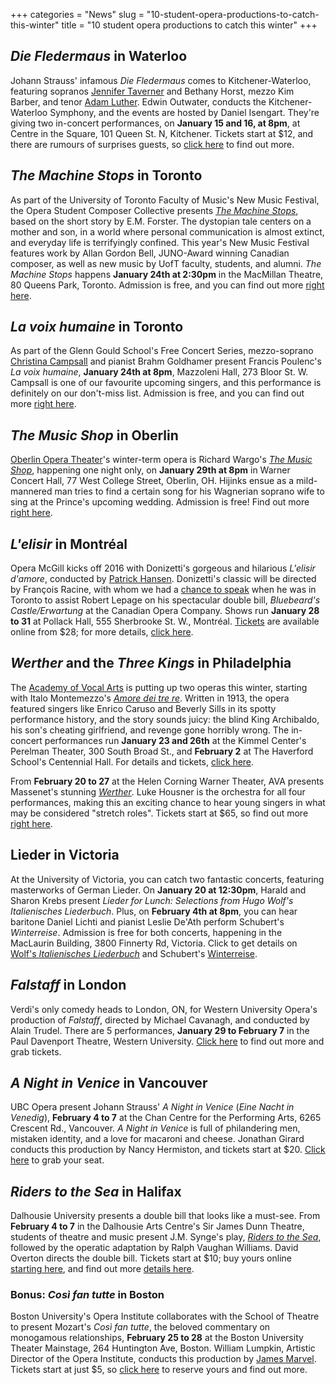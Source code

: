 +++
categories = "News"
slug = "10-student-opera-productions-to-catch-this-winter"
title = "10 student opera productions to catch this winter"
+++

## *Die Fledermaus* in Waterloo

Johann Strauss' infamous *Die Fledermaus* comes to Kitchener-Waterloo, featuring sopranos [Jennifer Taverner](/scene/people/jennifer-taverner/) and Bethany Horst, mezzo Kim Barber, and tenor [Adam Luther](/scene/people/adam-luther/). Edwin Outwater, conducts the Kitchener-Waterloo Symphony, and the events are hosted by Daniel Isengart. They're giving two in-concert performances, on **January 15 and 16, at 8pm**, at Centre in the Square, 101 Queen St. N, Kitchener. Tickets start at $12, and there are rumours of surprises guests, so [click here](https://tickets.kwsymphony.ca/single/EventDetail.aspx?p=1827) to find out more.

## *The Machine Stops* in Toronto

As part of the University of Toronto Faculty of Music's New Music Festival, the Opera Student Composer Collective presents [*The Machine Stops*](https://music.utoronto.ca/concerts-events.php?eid=583), based on the short story by E.M. Forster. The dystopian tale centers on a mother and son, in a world where personal communication is almost extinct, and everyday life is terrifyingly confined. This year's New Music Festival features work by Allan Gordon Bell, JUNO-Award winning Canadian composer, as well as new music by UofT faculty, students, and alumni. *The Machine Stops* happens **January 24th at 2:30pm** in the MacMillan Theatre, 80 Queens Park, Toronto. Admission is free, and you can find out more [right here](https://music.utoronto.ca/concerts-events.php?eid=583).

## *La voix humaine* in Toronto

As part of the Glenn Gould School's Free Concert Series, mezzo-soprano [Christina Campsall](/scene/people/christina-campsall/) and pianist Brahm Goldhamer present Francis Poulenc's *La voix humaine*, **January 24th at 8pm**, Mazzoleni Hall, 273 Bloor St. W. Campsall is one of our favourite upcoming singers, and this performance is definitely on our don't-miss list. Admission is free, and you can find out more [right here](https://www.facebook.com/events/541573745993031/).

## *The Music Shop* in Oberlin

[Oberlin Opera Theater](/scene/companies/oberlin-college-and-conservatory/)'s winter-term opera is Richard Wargo's [*The Music Shop*](https://calendar.oberlin.edu/event/winter_term_opera_the_music_shop_by_richard_wargo?utm_campaign=widget&utm_medium=widget&utm_source=Oberlin+College#.VoWXdZOAOko), happening one night only, on **January 29th at 8pm** in Warner Concert Hall, 77 West College Street, Oberlin, OH. Hijinks ensue as a mild-mannered man tries to find a certain song for his Wagnerian soprano wife to sing at the Prince's upcoming wedding. Admission is free! Find out more [right here](https://calendar.oberlin.edu/event/winter_term_opera_the_music_shop_by_richard_wargo?utm_campaign=widget&utm_medium=widget&utm_source=Oberlin+College#.VoWXdZOAOko).

## *L'elisir* in Montréal

Opera McGill kicks off 2016 with Donizetti's gorgeous and hilarious *L'elisir d'amore*, conducted by [Patrick Hansen](/and-i-know-things-now/). Donizetti's classic will be directed by François Racine, with whom we had a [chance to speak](/francois-racine-on-bluebeards-castle-erwartung/) when he was in Toronto to assist Robert Lepage on his spectacular double bill, *Bluebeard's Castle/Erwartung* at the Canadian Opera Company. Shows run **January 28 to 31** at Pollack Hall, 555 Sherbrooke St. W., Montréal. [Tickets](http://schulich.ticketmob.com/event.cfm?id=108718) are available online from $28; for more details, [click here](https://www.mcgill.ca/music/channels/event/opera-mcgill-donizettis-lelisir-damore-253243).

## *Werther* and the *Three Kings* in Philadelphia

The [Academy of Vocal Arts](/scene/companies/avademy-of-vocal-arts/) is putting up two operas this winter, starting with Italo Montemezzo's [*Amore dei tre re*](http://www.avaopera.org/productions/2015/lamore-dei-tre-re/). Written in 1913, the opera featured singers like Enrico Caruso and Beverly Sills in its spotty performance history, and the story sounds juicy: the blind King Archibaldo, his son's cheating girlfriend, and revenge gone horribly wrong. The in-concert performances run **January 23 and 26th** at the Kimmel Center's Perelman Theater, 300 South Broad St., and **February 2** at The Haverford School's Centennial Hall. For details and tickets, [click here](http://www.avaopera.org/productions/2015/lamore-dei-tre-re/).

From **February 20 to 27** at the Helen Corning Warner Theater, AVA presents Massenet's stunning [*Werther*](http://www.avaopera.org/productions/2015/werther/).  Luke Housner is the orchestra for all four performances, making this an exciting chance to hear young singers in what may be considered "stretch roles". Tickets start at $65, so find out more [right here](http://www.avaopera.org/productions/2015/werther/).

## Lieder in Victoria

At the University of Victoria, you can catch two fantastic concerts, featuring masterworks of German Lieder. On **January 20 at 12:30pm**, Harald and Sharon Krebs present *Lieder for Lunch: Selections from Hugo Wolf's Italienisches Liederbuch*. Plus, on **February 4th at 8pm**, you can hear baritone Daniel Lichti and pianist Leslie De'Ath perform Schubert's *Winterreise*. Admission is free for both concerts, happening in the MacLaurin Building, 3800 Finnerty Rd, Victoria. Click to get details on [Wolf's *Italienisches Liederbuch*](http://events.uvic.ca/?view=day&cal=23&day=20&month=01&year=2016#event_heading_107795) and Schubert's [Winterreise](http://events.uvic.ca/?view=day&cal=23&day=04&month=02&year=2016#event_heading_107809).

## *Falstaff* in London

Verdi's only comedy heads to London, ON, for Western University Opera's production of *Falstaff*, directed by Michael Cavanagh, and conducted by Alain Trudel. There are 5 performances, **January 29 to February 7** in the Paul Davenport Theatre, Western University. [Click here](http://www.events.westernu.ca/events/music/2016-01/opera-at-western-falstaff.html?referrer=http://events.westernu.ca/events/music/index.html?referrer=http://www.music.uwo.ca/?referrer=http://events.westernu.ca/events/music/index.html?referrer=http://www.events.westernu.ca/events/music/2016-01/opera-at-western-falstaff.html) to find out more and grab tickets.

## *A Night in Venice* in Vancouver

UBC Opera present Johann Strauss' *A Night in Venice* (*Eine Nacht in Venedig*),  **February 4 to 7** at the Chan Centre for the Performing Arts, 6265 Crescent Rd., Vancouver. *A Night in Venice* is full of philandering men, mistaken identity, and a love for macaroni and cheese. Jonathan Girard conducts this production by Nancy Hermiston, and tickets start at $20. [Click here](https://tickets.ubc.ca/online/default.asp?doWork::WScontent::loadArticle=Load&BOparam::WScontent::loadArticle::article_id=53A84990-D3E5-41F3-9FC6-AE6F5E0C059A) to grab your seat.

## *Riders to the Sea* in Halifax

Dalhousie University presents a double bill that looks like a must-see. From **February 4 to 7** in the Dalhousie Arts Centre's Sir James Dunn Theatre, students of theatre and music present J.M. Synge's play, [*Riders to the Sea*](http://www.dal.ca/faculty/arts/school-of-performing-arts/our-season/StageProductions.html), followed by the operatic adaptation by Ralph Vaughan Williams. David Overton directs the double bill. Tickets start at $10; buy yours online [starting here](https://kil-dacweb-3.cohn.dal.ca/online/default.asp?sToken=1%2Cec81620c%2C5685af7e%2C63A3BBD1-6C6C-4191-B0D1-74A44404F782%2CYcygmalpbBZ0fShDHNkJAPAsC%2BI%3D&doWork::WScontent::prevPage), and find out more [details here](http://www.dal.ca/faculty/arts/school-of-performing-arts/our-season/StageProductions.html).

### Bonus: *Così fan tutte* in Boston

Boston University's Opera Institute collaborates with the School of Theatre to present Mozart's *Così fan tutte*, the beloved commentary on monogamous relationships, **February 25 to 28** at the Boston University Theater Mainstage, 264 Huntington Ave, Boston. William Lumpkin, Artistic Director of the Opera Institute, conducts this production by [James Marvel](/talking-with-directors-operas-marvel/). Tickets start at just $5, so [click here](http://www.bostontheatrescene.com/season/BUCFA-Presents-Cosi-Fan-Tutte/) to reserve yours and find out more.
